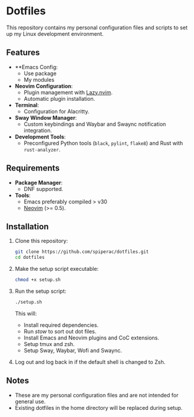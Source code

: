 # Dotfiles

This repository contains my personal configuration files and scripts to set up my Linux development environment.

## Features

- **Emacs Config:
  - Use package
  - My modules
- **Neovim Configuration**:
  - Plugin management with [Lazy.nvim](https://github.com/folke/lazy.nvim).
  - Automatic plugin installation.
- **Terminal**:
  - Configuration for Alacritty.
- **Sway Window Manager**:
  - Custom keybindings and Waybar and Swaync notification integration.
- **Development Tools**:
  - Preconfigured Python tools (`black`, `pylint`, `flake8`) and Rust with `rust-analyzer`.

## Requirements

- **Package Manager**: 
  - DNF supported.
- **Tools**:
  - Emacs preferably compiled > v30
  - [Neovim](https://neovim.io) (>= 0.5).

## Installation

1. Clone this repository:
   ```bash
   git clone https://github.com/spiperac/dotfiles.git
   cd dotfiles
   ```

2. Make the setup script executable:
   ```bash
   chmod +x setup.sh
   ```

3. Run the setup script:
   ```bash
   ./setup.sh
   ```

   This will:
   - Install required dependencies.
   - Run *stow* to sort out dot files.
   - Install Emacs and Neovim plugins and CoC extensions.
   - Setup tmux and zsh.
   - Setup Sway, Waybar, Wofi and Swaync.

4. Log out and log back in if the default shell is changed to Zsh.

## Notes

- These are my personal configuration files and are not intended for general use.
- Existing dotfiles in the home directory will be replaced during setup.
